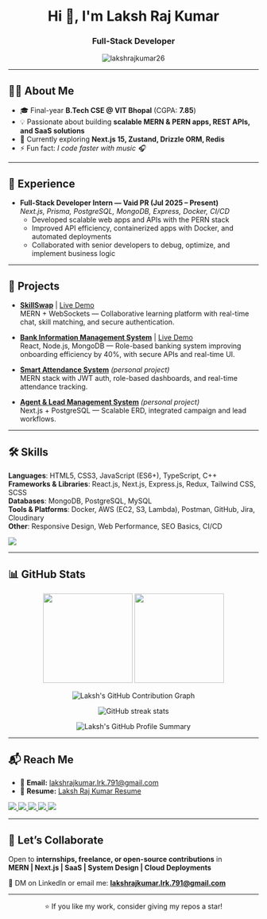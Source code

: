 <!-- Laksh Raj Kumar | GitHub Profile README -->

<h1 align="center">Hi 👋, I'm Laksh Raj Kumar</h1>
<h3 align="center">Full-Stack Developer</h3>

<p align="center">
  <img src="https://komarev.com/ghpvc/?username=lakshrajkumar26&label=Profile%20views&color=0e75b6&style=for-the-badge" alt="lakshrajkumar26" />
</p>

---

## 👨‍💻 About Me
- 🎓 Final-year **B.Tech CSE @ VIT Bhopal** (CGPA: **7.85**)  
- 💡 Passionate about building **scalable MERN & PERN apps, REST APIs, and SaaS solutions**  
- 🌱 Currently exploring **Next.js 15, Zustand, Drizzle ORM, Redis**  
- ⚡ Fun fact: *I code faster with music 🎧*  

---

## 💼 Experience
- **Full-Stack Developer Intern — Vaid PR (Jul 2025 – Present)**  
  *Next.js, Prisma, PostgreSQL, MongoDB, Express, Docker, CI/CD*  
  - Developed scalable web apps and APIs with the PERN stack  
  - Improved API efficiency, containerized apps with Docker, and automated deployments  
  - Collaborated with senior developers to debug, optimize, and implement business logic  

---

## 🚀 Projects
- **[SkillSwap](https://github.com/lakshrajkumar26/swapskills/)** | [Live Demo](https://swapskills-inky.vercel.app/)  
  MERN + WebSockets — Collaborative learning platform with real-time chat, skill matching, and secure authentication.  

- **[Bank Information Management System](https://github.com/lakshrajkumar26/bank-information-management-system/)** | [Live Demo](https://bank-information-management-system-t81l.onrender.com/)  
  React, Node.js, MongoDB — Role-based banking system improving onboarding efficiency by 40%, with secure APIs and real-time UI.  

- **[Smart Attendance System](#)** *(personal project)*  
  MERN stack with JWT auth, role-based dashboards, and real-time attendance tracking.  

- **[Agent & Lead Management System](#)** *(personal project)*  
  Next.js + PostgreSQL — Scalable ERD, integrated campaign and lead workflows.   

---

## 🛠️ Skills
**Languages**: HTML5, CSS3, JavaScript (ES6+), TypeScript, C++  
**Frameworks & Libraries**: React.js, Next.js, Express.js, Redux, Tailwind CSS, SCSS  
**Databases**: MongoDB, PostgreSQL, MySQL  
**Tools & Platforms**: Docker, AWS (EC2, S3, Lambda), Postman, GitHub, Jira, Cloudinary  
**Other**: Responsive Design, Web Performance, SEO Basics, CI/CD  

<p align="left">
  <img src="https://skillicons.dev/icons?i=html,css,js,ts,react,nextjs,nodejs,express,mongodb,postgres,mysql,tailwind,redux,aws,docker,git,linux" />
</p>

---

## 📊 GitHub Stats
<p align="center">
  <img src="https://github-readme-stats.vercel.app/api?username=lakshrajkumar26&show_icons=true&theme=tokyonight" height="180"/>
  <img src="https://github-readme-stats.vercel.app/api/top-langs/?username=lakshrajkumar26&layout=compact&theme=tokyonight" height="180"/>
</p>
<p align="center">
  <img src="https://github-readme-activity-graph.vercel.app/graph?username=lakshrajkumar26&theme=tokyo-night" alt="Laksh's GitHub Contribution Graph" />
</p>

<p align="center">
  <img src="https://github-readme-streak-stats.herokuapp.com/?user=lakshrajkumar26&theme=tokyonight" alt="GitHub streak stats" />
</p>

<p align="center">
  <img src="https://github-profile-summary-cards.vercel.app/api/cards/profile-details?username=lakshrajkumar26&theme=tokyonight" alt="Laksh's GitHub Profile Summary" />
</p>


---

## 📬 Reach Me
- 📧 **Email:** lakshrajkumar.lrk.791@gmail.com  
- 🔗 **Resume:** [Laksh Raj Kumar Resume](https://drive.google.com/file/d/1-JYalZ5qdA8jvGFfQeSXvoMILLvgsZPM/view?usp=drive_link)  

<p align="left">
  <a href="https://linkedin.com/in/laksh-raj-kumar-330a9b21a/" target="_blank">
    <img src="https://img.shields.io/badge/-LinkedIn-0A66C2?style=for-the-badge&logo=linkedin&logoColor=white" />
  </a>
  <a href="https://github.com/lakshrajkumar26" target="_blank">
    <img src="https://img.shields.io/badge/-GitHub-181717?style=for-the-badge&logo=github&logoColor=white" />
  </a>
  <a href="https://hashnode.com/@byteater" target="_blank">
    <img src="https://img.shields.io/badge/-Hashnode-2962FF?style=for-the-badge&logo=hashnode&logoColor=white" />
  </a>
  <a href="https://leetcode.com/user4320tn" target="_blank">
    <img src="https://img.shields.io/badge/-LeetCode-FFA116?style=for-the-badge&logo=leetcode&logoColor=white" />
  </a>
  <a href="https://auth.geeksforgeeks.org/user/laksh5v4d" target="_blank">
    <img src="https://img.shields.io/badge/-GeeksforGeeks-2F8D46?style=for-the-badge&logo=geeksforgeeks&logoColor=white" />
  </a>
</p>

---

## 🤝 Let’s Collaborate
Open to **internships, freelance, or open-source contributions** in  
**MERN | Next.js | SaaS | System Design | Cloud Deployments**  

📩 DM on LinkedIn or email me: **lakshrajkumar.lrk.791@gmail.com**

---

<p align="center">⭐ If you like my work, consider giving my repos a star!</p>
